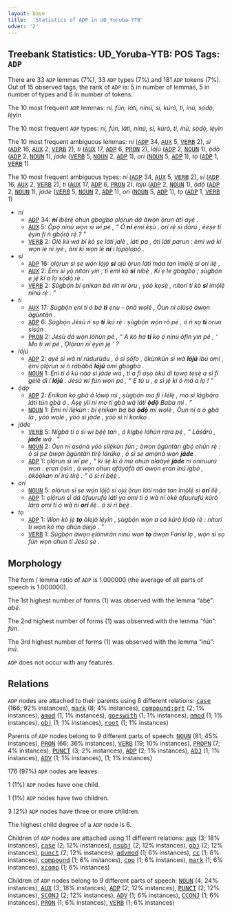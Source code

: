 ```yaml
---
layout: base
title:  'Statistics of ADP in UD_Yoruba-YTB'
udver: '2'
---
```


## Treebank Statistics: UD_Yoruba-YTB: POS Tags: `ADP`

There are 33 `ADP` lemmas (7%), 33 `ADP` types (7%) and 181 `ADP` tokens (7%).
Out of 15 observed tags, the rank of `ADP` is: 5 in number of lemmas, 5 in number of types and 6 in number of tokens.

The 10 most frequent `ADP` lemmas: <em>ní, fún, láti, nínú, sí, kúrò, ti, inú, sọ́dọ̀, lẹ́yìn</em>

The 10 most frequent `ADP` types:  <em>ní, fún, láti, nínú, sí, kúrò, ti, inú, sọ́dọ̀, lẹ́yìn</em>

The 10 most frequent ambiguous lemmas: <em>ní</em> (<tt><a href="yo_ytb-pos-ADP.html">ADP</a></tt> 34, <tt><a href="yo_ytb-pos-AUX.html">AUX</a></tt> 5, <tt><a href="yo_ytb-pos-VERB.html">VERB</a></tt> 2), <em>sí</em> (<tt><a href="yo_ytb-pos-ADP.html">ADP</a></tt> 16, <tt><a href="yo_ytb-pos-AUX.html">AUX</a></tt> 2, <tt><a href="yo_ytb-pos-VERB.html">VERB</a></tt> 2), <em>ti</em> (<tt><a href="yo_ytb-pos-AUX.html">AUX</a></tt> 17, <tt><a href="yo_ytb-pos-ADP.html">ADP</a></tt> 6, <tt><a href="yo_ytb-pos-PRON.html">PRON</a></tt> 2), <em>lójú</em> (<tt><a href="yo_ytb-pos-ADP.html">ADP</a></tt> 2, <tt><a href="yo_ytb-pos-NOUN.html">NOUN</a></tt> 1), <em>ọ̀dọ̀</em> (<tt><a href="yo_ytb-pos-ADP.html">ADP</a></tt> 2, <tt><a href="yo_ytb-pos-NOUN.html">NOUN</a></tt> 1), <em>jáde</em> (<tt><a href="yo_ytb-pos-VERB.html">VERB</a></tt> 5, <tt><a href="yo_ytb-pos-NOUN.html">NOUN</a></tt> 2, <tt><a href="yo_ytb-pos-ADP.html">ADP</a></tt> 1), <em>orí</em> (<tt><a href="yo_ytb-pos-NOUN.html">NOUN</a></tt> 5, <tt><a href="yo_ytb-pos-ADP.html">ADP</a></tt> 1), <em>tọ</em> (<tt><a href="yo_ytb-pos-ADP.html">ADP</a></tt> 1, <tt><a href="yo_ytb-pos-VERB.html">VERB</a></tt> 1)

The 10 most frequent ambiguous types:  <em>ní</em> (<tt><a href="yo_ytb-pos-ADP.html">ADP</a></tt> 34, <tt><a href="yo_ytb-pos-AUX.html">AUX</a></tt> 5, <tt><a href="yo_ytb-pos-VERB.html">VERB</a></tt> 2), <em>sí</em> (<tt><a href="yo_ytb-pos-ADP.html">ADP</a></tt> 16, <tt><a href="yo_ytb-pos-AUX.html">AUX</a></tt> 2, <tt><a href="yo_ytb-pos-VERB.html">VERB</a></tt> 2), <em>ti</em> (<tt><a href="yo_ytb-pos-AUX.html">AUX</a></tt> 17, <tt><a href="yo_ytb-pos-ADP.html">ADP</a></tt> 6, <tt><a href="yo_ytb-pos-PRON.html">PRON</a></tt> 2), <em>lójú</em> (<tt><a href="yo_ytb-pos-ADP.html">ADP</a></tt> 2, <tt><a href="yo_ytb-pos-NOUN.html">NOUN</a></tt> 1), <em>ọ̀dọ̀</em> (<tt><a href="yo_ytb-pos-ADP.html">ADP</a></tt> 2, <tt><a href="yo_ytb-pos-NOUN.html">NOUN</a></tt> 1), <em>jáde</em> (<tt><a href="yo_ytb-pos-VERB.html">VERB</a></tt> 5, <tt><a href="yo_ytb-pos-NOUN.html">NOUN</a></tt> 2, <tt><a href="yo_ytb-pos-ADP.html">ADP</a></tt> 1), <em>orí</em> (<tt><a href="yo_ytb-pos-NOUN.html">NOUN</a></tt> 5, <tt><a href="yo_ytb-pos-ADP.html">ADP</a></tt> 1), <em>tọ</em> (<tt><a href="yo_ytb-pos-ADP.html">ADP</a></tt> 1, <tt><a href="yo_ytb-pos-VERB.html">VERB</a></tt> 1)


* <em>ní</em>
  * <tt><a href="yo_ytb-pos-ADP.html">ADP</a></tt> 34: <em><b>ní</b> ìbẹ̀rẹ̀ ohun gbogbo ọlọ́run dá àwọn ọ̀run àti ayé .</em>
  * <tt><a href="yo_ytb-pos-AUX.html">AUX</a></tt> 5: <em>Ọ̀pọ̀ nínú wọn sì wí pé , “ Ó <b>ní</b> ẹ̀mí èṣù , orí rẹ̀ sì dàrú ; èéṣe tí ẹ̀yin fi ń gbọ́rọ̀ rẹ̀ ? ”</em>
  * <tt><a href="yo_ytb-pos-VERB.html">VERB</a></tt> 2: <em>Olè kìí wá bí kò ṣe láti jalè , láti pa , àti láti parun : èmi wá kí wọn lè ní ìyè , àní kí wọn lè <b>ní</b> i lọ́pọ̀lọpọ̀ .</em>
* <em>sí</em>
  * <tt><a href="yo_ytb-pos-ADP.html">ADP</a></tt> 16: <em>ọlọ́run sì ṣe wọ́n lọ́jọ̀ <b>sí</b> ojú ọ̀run láti máa tan ìmọ́lẹ̀ si orí ilẹ̀ ,</em>
  * <tt><a href="yo_ytb-pos-AUX.html">AUX</a></tt> 2: <em>Èmi sì yọ̀ nítorí yín , tí èmi kò <b>sí</b> níbẹ̀ , Kí ẹ le gbàgbọ́ ; ṣùgbọ́n ẹ jẹ́ kí a lọ sọ́dọ̀ rẹ̀ .</em>
  * <tt><a href="yo_ytb-pos-VERB.html">VERB</a></tt> 2: <em>Ṣùgbọ́n bí ẹnìkan bá rìn ní òru , yóò kọsẹ̀ , nítorí tí kò <b>sí</b> ìmọ́lẹ̀ nínú rẹ̀ . ”</em>
* <em>ti</em>
  * <tt><a href="yo_ytb-pos-AUX.html">AUX</a></tt> 17: <em>Ṣùgbọ́n ẹni tí ó bá <b>ti</b> ẹnu - ọ̀nà wọlé , Òun ni olùṣọ́ àwọn àgùntàn .</em>
  * <tt><a href="yo_ytb-pos-ADP.html">ADP</a></tt> 6: <em>Ṣùgbọ́n Jésù ń sọ <b>ti</b> ikú rẹ̀ : ṣùgbọ́n wọ́n rò pé , ó ń sọ <b>ti</b> orun sísùn .</em>
  * <tt><a href="yo_ytb-pos-PRON.html">PRON</a></tt> 2: <em>Jésù dá wọn lóhùn pé , “ A kò ha <b>ti</b> kọ ọ́ nínú òfin yín pé , ‘ Mo ti wí pé , Ọlọ́run ni ẹ̀yin jẹ́ ’ ?</em>
* <em>lójú</em>
  * <tt><a href="yo_ytb-pos-ADP.html">ADP</a></tt> 2: <em>ayé sì wà ní rúdurùdu , ó sì ṣófo , òkùnkùn sì wà <b>lójú</b> ibú omi , ẹ̀mí ọlọ́run sì ń rábàbà <b>lójú</b> omi gbogbo .</em>
  * <tt><a href="yo_ytb-pos-NOUN.html">NOUN</a></tt> 1: <em>Ẹni tí ó kú náà sì jáde wá , tí a fi aṣọ òkú dì tọwọ́ tẹsẹ̀ a sì fi gèlè dì í <b>lójú</b> . Jésù wí fún wọn pé , “ Ẹ tú u , ẹ sì jẹ́ kí ó má a lọ ! ”</em>
* <em>ọ̀dọ̀</em>
  * <tt><a href="yo_ytb-pos-ADP.html">ADP</a></tt> 2: <em>Ẹnìkan kò gbà á lọ́wọ́ mi , ṣùgbọ́n mo fi í lélẹ̀ , mo sì lágbára láti tún gbà á . Àṣẹ yìí ni mo ti gbà wá láti <b>ọ̀dọ̀</b> Baba mi . ”</em>
  * <tt><a href="yo_ytb-pos-NOUN.html">NOUN</a></tt> 1: <em>Èmi ni ìlẹ̀kùn : bí ẹnìkan bá bá <b>ọ̀dọ̀</b> mi wọlé , Òun ni a ó gbà là , yóò wọlé , yóò sì jáde , yóò sì rí koríko .</em>
* <em>jáde</em>
  * <tt><a href="yo_ytb-pos-VERB.html">VERB</a></tt> 5: <em>Nígbà tí ó sì wí bẹ́ẹ̀ tan , ó kígbe lóhùn rara pé , “ Lásárù , <b>jáde</b> wá . ”</em>
  * <tt><a href="yo_ytb-pos-NOUN.html">NOUN</a></tt> 2: <em>Òun ni asọ́nà yóò ṣílẹ̀kùn fún ; àwọn àgùntàn gbọ́ ohùn rẹ̀ : ó sì pe àwọn àgùntàn tirẹ̀ lórúkọ , ó sì se amọ̀nà wọn <b>jáde</b> .</em>
  * <tt><a href="yo_ytb-pos-ADP.html">ADP</a></tt> 1: <em>ọlọ́run sì wí pé , “ kí ilẹ̀ kí ó mú ohun alààyè <b>jáde</b> ní onírúurú wọn : ẹran ọ̀sìn , à wọn ohun afàyàfà àti àwọn ẹran inú igbó , ọ̀kọ̀ọ̀kan ní irú tirẹ̀ . ” ó sì rí bẹ́ẹ̀ .</em>
* <em>orí</em>
  * <tt><a href="yo_ytb-pos-NOUN.html">NOUN</a></tt> 5: <em>ọlọ́run sì ṣe wọ́n lọ́jọ̀ sí ojú ọ̀run láti máa tan ìmọ́lẹ̀ si <b>orí</b> ilẹ̀ ,</em>
  * <tt><a href="yo_ytb-pos-ADP.html">ADP</a></tt> 1: <em>ọlọ́run sì dá òfuurufú láti ya omi tí ó wà ní òkè òfuurufú kúrò lára omi tí ó wà ní <b>orí</b> ilẹ̀ . ó sì rí bẹ́ẹ̀ .</em>
* <em>tọ</em>
  * <tt><a href="yo_ytb-pos-ADP.html">ADP</a></tt> 1: <em>Wọn kò jẹ́ <b>tọ</b> àlejò lẹ́yìn , ṣùgbọ́n wọn a sá kúrò lọ́dọ̀ rẹ̀ : nítorí tí wọn kò mọ ohùn àlejò . ”</em>
  * <tt><a href="yo_ytb-pos-VERB.html">VERB</a></tt> 1: <em>Ṣùgbọ́n àwọn ẹlòmíràn nínú wọn <b>tọ</b> àwọn Farisí lọ , wọ́n sì sọ fún wọn ohun tí Jésù ṣe .</em>

## Morphology

The form / lemma ratio of `ADP` is 1.000000 (the average of all parts of speech is 1.000000).

The 1st highest number of forms (1) was observed with the lemma “abẹ́”: <em>abẹ́</em>.

The 2nd highest number of forms (1) was observed with the lemma “fún”: <em>fún</em>.

The 3rd highest number of forms (1) was observed with the lemma “inú”: <em>inú</em>.

`ADP` does not occur with any features.


## Relations

`ADP` nodes are attached to their parents using 8 different relations: <tt><a href="yo_ytb-dep-case.html">case</a></tt> (166; 92% instances), <tt><a href="yo_ytb-dep-mark.html">mark</a></tt> (8; 4% instances), <tt><a href="yo_ytb-dep-compound-prt.html">compound:prt</a></tt> (2; 1% instances), <tt><a href="yo_ytb-dep-amod.html">amod</a></tt> (1; 1% instances), <tt><a href="yo_ytb-dep-goeswith.html">goeswith</a></tt> (1; 1% instances), <tt><a href="yo_ytb-dep-nmod.html">nmod</a></tt> (1; 1% instances), <tt><a href="yo_ytb-dep-obj.html">obj</a></tt> (1; 1% instances), <tt><a href="yo_ytb-dep-root.html">root</a></tt> (1; 1% instances)

Parents of `ADP` nodes belong to 9 different parts of speech: <tt><a href="yo_ytb-pos-NOUN.html">NOUN</a></tt> (81; 45% instances), <tt><a href="yo_ytb-pos-PRON.html">PRON</a></tt> (66; 36% instances), <tt><a href="yo_ytb-pos-VERB.html">VERB</a></tt> (19; 10% instances), <tt><a href="yo_ytb-pos-PROPN.html">PROPN</a></tt> (7; 4% instances), <tt><a href="yo_ytb-pos-PUNCT.html">PUNCT</a></tt> (3; 2% instances), <tt><a href="yo_ytb-pos-ADP.html">ADP</a></tt> (2; 1% instances), <tt><a href="yo_ytb-pos-ADJ.html">ADJ</a></tt> (1; 1% instances), <tt><a href="yo_ytb-pos-ADV.html">ADV</a></tt> (1; 1% instances),  (1; 1% instances)

176 (97%) `ADP` nodes are leaves.

1 (1%) `ADP` nodes have one child.

1 (1%) `ADP` nodes have two children.

3 (2%) `ADP` nodes have three or more children.

The highest child degree of a `ADP` node is 6.

Children of `ADP` nodes are attached using 11 different relations: <tt><a href="yo_ytb-dep-aux.html">aux</a></tt> (3; 18% instances), <tt><a href="yo_ytb-dep-case.html">case</a></tt> (2; 12% instances), <tt><a href="yo_ytb-dep-nsubj.html">nsubj</a></tt> (2; 12% instances), <tt><a href="yo_ytb-dep-obj.html">obj</a></tt> (2; 12% instances), <tt><a href="yo_ytb-dep-punct.html">punct</a></tt> (2; 12% instances), <tt><a href="yo_ytb-dep-advmod.html">advmod</a></tt> (1; 6% instances), <tt><a href="yo_ytb-dep-cc.html">cc</a></tt> (1; 6% instances), <tt><a href="yo_ytb-dep-compound.html">compound</a></tt> (1; 6% instances), <tt><a href="yo_ytb-dep-cop.html">cop</a></tt> (1; 6% instances), <tt><a href="yo_ytb-dep-mark.html">mark</a></tt> (1; 6% instances), <tt><a href="yo_ytb-dep-xcomp.html">xcomp</a></tt> (1; 6% instances)

Children of `ADP` nodes belong to 9 different parts of speech: <tt><a href="yo_ytb-pos-NOUN.html">NOUN</a></tt> (4; 24% instances), <tt><a href="yo_ytb-pos-AUX.html">AUX</a></tt> (3; 18% instances), <tt><a href="yo_ytb-pos-ADP.html">ADP</a></tt> (2; 12% instances), <tt><a href="yo_ytb-pos-PUNCT.html">PUNCT</a></tt> (2; 12% instances), <tt><a href="yo_ytb-pos-SCONJ.html">SCONJ</a></tt> (2; 12% instances), <tt><a href="yo_ytb-pos-ADV.html">ADV</a></tt> (1; 6% instances), <tt><a href="yo_ytb-pos-CCONJ.html">CCONJ</a></tt> (1; 6% instances), <tt><a href="yo_ytb-pos-PRON.html">PRON</a></tt> (1; 6% instances), <tt><a href="yo_ytb-pos-VERB.html">VERB</a></tt> (1; 6% instances)

